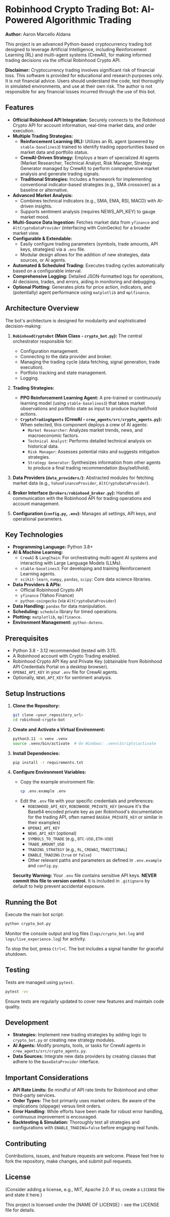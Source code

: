 # Robinhood Crypto Trading Bot: AI-Powered Algorithmic Trading

**Author:** Aaron Marcello Aldana

This project is an advanced Python-based cryptocurrency trading bot designed to leverage Artificial Intelligence, including Reinforcement Learning (RL) and multi-agent systems (CrewAI), for making informed trading decisions via the official Robinhood Crypto API.

**Disclaimer:** Cryptocurrency trading involves significant risk of financial loss. This software is provided for educational and research purposes only. It is not financial advice. Users should understand the code, test thoroughly in simulated environments, and use at their own risk. The author is not responsible for any financial losses incurred through the use of this bot.

## Features

*   **Official Robinhood API Integration:** Securely connects to the Robinhood Crypto API for account information, real-time market data, and order execution.
*   **Multiple Trading Strategies:** 
    *   **Reinforcement Learning (RL):** Utilizes an RL agent (powered by `stable-baselines3`) trained to identify trading opportunities based on market data and portfolio status.
    *   **CrewAI-Driven Strategy:** Employs a team of specialized AI agents (Market Researcher, Technical Analyst, Risk Manager, Strategy Generator managed by CrewAI) to perform comprehensive market analysis and generate trading signals.
    *   **Traditional Strategies:** Includes a framework for implementing conventional indicator-based strategies (e.g., SMA crossover) as a baseline or alternative.
*   **Advanced Market Analysis:**
    *   Combines technical indicators (e.g., SMA, EMA, RSI, MACD) with AI-driven insights.
    *   Supports sentiment analysis (requires NEWS_API_KEY) to gauge market mood.
*   **Multi-Source Data Ingestion:** Fetches market data from `yfinance` and `AltCryptoDataProvider` (interfacing with CoinGecko) for a broader market view.
*   **Configurable & Extendable:** 
    *   Easily configure trading parameters (symbols, trade amounts, API keys, strategies) via a `.env` file.
    *   Modular design allows for the addition of new strategies, data sources, or AI agents.
*   **Automated & Scheduled Trading:** Executes trading cycles automatically based on a configurable interval.
*   **Comprehensive Logging:** Detailed JSON-formatted logs for operations, AI decisions, trades, and errors, aiding in monitoring and debugging.
*   **Optional Plotting:** Generates plots for price action, indicators, and (potentially) agent performance using `matplotlib` and `mplfinance`.

## Architecture Overview

The bot's architecture is designed for modularity and sophisticated decision-making:

1.  **`RobinhoodCryptoBot` (Main Class - `crypto_bot.py`):** The central orchestrator responsible for:
    *   Configuration management.
    *   Connecting to the data provider and broker.
    *   Managing the trading cycle (data fetching, signal generation, trade execution).
    *   Portfolio tracking and state management.
    *   Logging.

2.  **Trading Strategies:**
    *   **PPO Reinforcement Learning Agent:** A pre-trained or continuously learning model (using `stable-baselines3`) that takes market observations and portfolio state as input to produce buy/sell/hold actions.
    *   **`CryptoTradingAgents` (CrewAI - `crew_agents/src/crypto_agents.py`):** When selected, this component deploys a crew of AI agents:
        *   `Market Researcher`: Analyzes market trends, news, and macroeconomic factors.
        *   `Technical Analyst`: Performs detailed technical analysis on historical data.
        *   `Risk Manager`: Assesses potential risks and suggests mitigation strategies.
        *   `Strategy Generator`: Synthesizes information from other agents to produce a final trading recommendation (buy/sell/hold).

3.  **Data Providers (`data_providers/`):** Abstracted modules for fetching market data (e.g., `YahooFinanceProvider`, `AltCryptoDataProvider`).

4.  **Broker Interface (`brokers/robinhood_broker.py`):** Handles all communication with the Robinhood API for trading operations and account management.

5.  **Configuration (`config.py`, `.env`):** Manages all settings, API keys, and operational parameters.

## Key Technologies

*   **Programming Language:** Python 3.8+
*   **AI & Machine Learning:**
    *   `CrewAI` & `LangChain`: For orchestrating multi-agent AI systems and interacting with Large Language Models (LLMs).
    *   `stable-baselines3`: For developing and training Reinforcement Learning agents.
    *   `scikit-learn`, `numpy`, `pandas`, `scipy`: Core data science libraries.
*   **Data Providers & APIs:**
    *   Official Robinhood Crypto API
    *   `yfinance` (Yahoo Finance)
    *   `python-coingecko` (via `AltCryptoDataProvider`)
*   **Data Handling:** `pandas` for data manipulation.
*   **Scheduling:** `schedule` library for timed operations.
*   **Plotting:** `matplotlib`, `mplfinance`.
*   **Environment Management:** `python-dotenv`.

## Prerequisites

*   Python 3.8 - 3.12 recommended (tested with 3.11).
*   A Robinhood account with Crypto Trading enabled.
*   Robinhood Crypto API Key and Private Key (obtainable from Robinhood API Credentials Portal on a desktop browser).
*   `OPENAI_API_KEY` in your `.env` file for CrewAI agents.
*   Optionally, `NEWS_API_KEY` for sentiment analysis.

## Setup Instructions

1.  **Clone the Repository:**
    ```bash
    git clone <your_repository_url>
    cd robinhood-crypto-bot
    ```
2.  **Create and Activate a Virtual Environment:**
    ```bash
    python3.11 -m venv .venv
    source .venv/bin/activate  # On Windows: .venv\Scripts\activate
    ```
3.  **Install Dependencies:**
    ```bash
    pip install -r requirements.txt
    ```
4.  **Configure Environment Variables:**
    *   Copy the example environment file:
        ```bash
        cp .env.example .env
        ```
    *   Edit the `.env` file with your specific credentials and preferences:
        *   `ROBINHOOD_API_KEY`, `ROBINHOOD_PRIVATE_KEY` (ensure it's the Base64 encoded private key as per Robinhood's documentation for the trading API, often named `BASE64_PRIVATE_KEY` or similar in their examples)
        *   `OPENAI_API_KEY`
        *   `NEWS_API_KEY` (optional)
        *   `SYMBOLS_TO_TRADE` (e.g., `BTC-USD,ETH-USD`)
        *   `TRADE_AMOUNT_USD`
        *   `TRADING_STRATEGY` (e.g., `RL`, `CREWAI`, `TRADITIONAL`)
        *   `ENABLE_TRADING` (`true` or `false`)
        *   Other relevant paths and parameters as defined in `.env.example` and `config.py`.

    **Security Warning:** Your `.env` file contains sensitive API keys. **NEVER commit this file to version control.** It is included in `.gitignore` by default to help prevent accidental exposure.

## Running the Bot

Execute the main bot script:
```bash
python crypto_bot.py
```
Monitor the console output and log files (`logs/crypto_bot.log` and `logs/live_experience.log`) for activity.

To stop the bot, press `Ctrl+C`. The bot includes a signal handler for graceful shutdown.

## Testing

Tests are managed using `pytest`.
```bash
pytest -vv
```
Ensure tests are regularly updated to cover new features and maintain code quality.

## Development

*   **Strategies:** Implement new trading strategies by adding logic to `crypto_bot.py` or creating new strategy modules.
*   **AI Agents:** Modify prompts, tools, or tasks for CrewAI agents in `crew_agents/src/crypto_agents.py`.
*   **Data Sources:** Integrate new data providers by creating classes that adhere to the `BaseDataProvider` interface.

## Important Considerations

*   **API Rate Limits:** Be mindful of API rate limits for Robinhood and other third-party services.
*   **Order Types:** The bot primarily uses market orders. Be aware of the implications (slippage) versus limit orders.
*   **Error Handling:** While efforts have been made for robust error handling, continuous improvement is encouraged.
*   **Backtesting & Simulation:** Thoroughly test all strategies and configurations with `ENABLE_TRADING=false` before engaging real funds.

## Contributing

Contributions, issues, and feature requests are welcome. Please feel free to fork the repository, make changes, and submit pull requests.

## License

(Consider adding a license, e.g., MIT, Apache 2.0. If so, create a `LICENSE` file and state it here.)

This project is licensed under the [NAME OF LICENSE] - see the LICENSE file for details.
